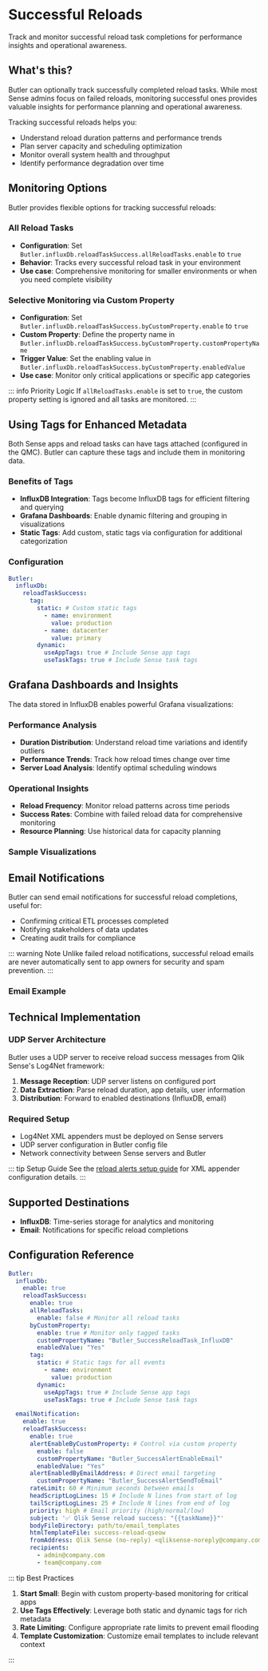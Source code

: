# Successful Reloads

Track and monitor successful reload task completions for performance insights and operational awareness.

## What's this?

Butler can optionally track successfully completed reload tasks. While most Sense admins focus on failed reloads, monitoring successful ones provides valuable insights for performance planning and operational awareness.

Tracking successful reloads helps you:

- Understand reload duration patterns and performance trends
- Plan server capacity and scheduling optimization
- Monitor overall system health and throughput
- Identify performance degradation over time

## Monitoring Options

Butler provides flexible options for tracking successful reloads:

### All Reload Tasks

- **Configuration**: Set `Butler.influxDb.reloadTaskSuccess.allReloadTasks.enable` to `true`
- **Behavior**: Tracks every successful reload task in your environment
- **Use case**: Comprehensive monitoring for smaller environments or when you need complete visibility

### Selective Monitoring via Custom Property

- **Configuration**: Set `Butler.influxDb.reloadTaskSuccess.byCustomProperty.enable` to `true`
- **Custom Property**: Define the property name in `Butler.influxDb.reloadTaskSuccess.byCustomProperty.customPropertyName`
- **Trigger Value**: Set the enabling value in `Butler.influxDb.reloadTaskSuccess.byCustomProperty.enabledValue`
- **Use case**: Monitor only critical applications or specific app categories

::: info Priority Logic
If `allReloadTasks.enable` is set to `true`, the custom property setting is ignored and all tasks are monitored.
:::

## Using Tags for Enhanced Metadata

Both Sense apps and reload tasks can have tags attached (configured in the QMC). Butler can capture these tags and include them in monitoring data.

### Benefits of Tags

- **InfluxDB Integration**: Tags become InfluxDB tags for efficient filtering and querying
- **Grafana Dashboards**: Enable dynamic filtering and grouping in visualizations
- **Static Tags**: Add custom, static tags via configuration for additional categorization

### Configuration

```yaml
Butler:
  influxDb:
    reloadTaskSuccess:
      tag:
        static: # Custom static tags
          - name: environment
            value: production
          - name: datacenter
            value: primary
        dynamic:
          useAppTags: true # Include Sense app tags
          useTaskTags: true # Include Sense task tags
```

## Grafana Dashboards and Insights

The data stored in InfluxDB enables powerful Grafana visualizations:

### Performance Analysis

- **Duration Distribution**: Understand reload time variations and identify outliers
- **Performance Trends**: Track how reload times change over time
- **Server Load Analysis**: Identify optimal scheduling windows

### Operational Insights

- **Reload Frequency**: Monitor reload patterns across time periods
- **Success Rates**: Combine with failed reload data for comprehensive monitoring
- **Resource Planning**: Use historical data for capacity planning

### Sample Visualizations

<ResponsiveImage 
  src="/img/butler-grafana-successful-reloads-1.png" 
  alt="Successful Reload Analytics"
  maxWidth="900px"
  caption="Dashboard showing reload duration distribution and frequency patterns"
/>

<ResponsiveImage 
  src="/img/butler-grafana-successful-reloads-2.png" 
  alt="Reload Task Metadata"
  maxWidth="900px"
  caption="Detailed view showing available metadata for each reload task"
/>

## Email Notifications

Butler can send email notifications for successful reload completions, useful for:

- Confirming critical ETL processes completed
- Notifying stakeholders of data updates
- Creating audit trails for compliance

::: warning Note
Unlike failed reload notifications, successful reload emails are never automatically sent to app owners for security and spam prevention.
:::

### Email Example

<ResponsiveImage 
  src="/img/butler-qseow-reload-task-success-email-1.png" 
  alt="Successful Reload Email"
  maxWidth="800px"
  caption="Sample email notification for successful reload completion"
/>

## Technical Implementation

### UDP Server Architecture

Butler uses a UDP server to receive reload success messages from Qlik Sense's Log4Net framework:

1. **Message Reception**: UDP server listens on configured port
2. **Data Extraction**: Parse reload duration, app details, user information
3. **Distribution**: Forward to enabled destinations (InfluxDB, email)

### Required Setup

- Log4Net XML appenders must be deployed on Sense servers
- UDP server configuration in Butler config file
- Network connectivity between Sense servers and Butler

::: tip Setup Guide
See the [reload alerts setup guide](/docs/getting-started/setup/task-alerts/#adding-a-log-appender) for XML appender configuration details.
:::

## Supported Destinations

- **InfluxDB**: Time-series storage for analytics and monitoring
- **Email**: Notifications for specific reload completions

## Configuration Reference

```yaml
Butler:
  influxDb:
    enable: true
    reloadTaskSuccess:
      enable: true
      allReloadTasks:
        enable: false # Monitor all reload tasks
      byCustomProperty:
        enable: true # Monitor only tagged tasks
        customPropertyName: "Butler_SuccessReloadTask_InfluxDB"
        enabledValue: "Yes"
      tag:
        static: # Static tags for all events
          - name: environment
            value: production
        dynamic:
          useAppTags: true # Include Sense app tags
          useTaskTags: true # Include Sense task tags

  emailNotification:
    enable: true
    reloadTaskSuccess:
      enable: true
      alertEnableByCustomProperty: # Control via custom property
        enable: false
        customPropertyName: "Butler_SuccessAlertEnableEmail"
        enabledValue: "Yes"
      alertEnabledByEmailAddress: # Direct email targeting
        customPropertyName: "Butler_SuccessAlertSendToEmail"
      rateLimit: 60 # Minimum seconds between emails
      headScriptLogLines: 15 # Include N lines from start of log
      tailScriptLogLines: 25 # Include N lines from end of log
      priority: high # Email priority (high/normal/low)
      subject: '✅ Qlik Sense reload success: "{{taskName}}"'
      bodyFileDirectory: path/to/email_templates
      htmlTemplateFile: success-reload-qseow
      fromAddress: Qlik Sense (no-reply) <qliksense-noreply@company.com>
      recipients:
        - admin@company.com
        - team@company.com
```

::: tip Best Practices

1. **Start Small**: Begin with custom property-based monitoring for critical apps
2. **Use Tags Effectively**: Leverage both static and dynamic tags for rich metadata
3. **Rate Limiting**: Configure appropriate rate limits to prevent email flooding
4. **Template Customization**: Customize email templates to include relevant context

:::
